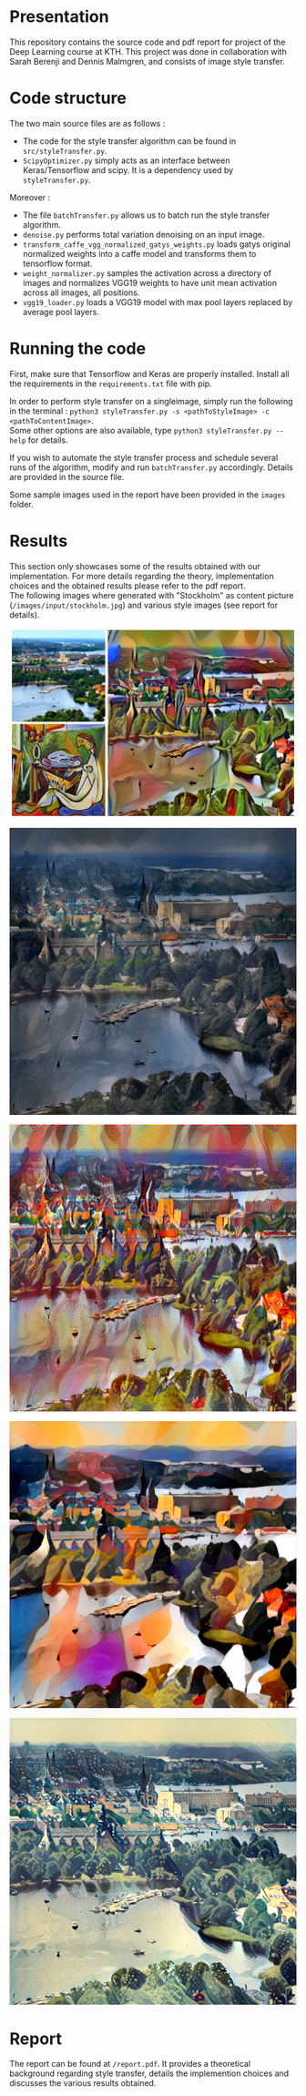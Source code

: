 # Presentation

This repository contains the source code and pdf report for project of the Deep Learning course at KTH. This project was done in collaboration with Sarah Berenji and Dennis Malmgren, and consists of image style transfer.

# Code structure

The two main source files are as follows :    
- The code for the style transfer algorithm can be found in `src/styleTransfer.py`.      
- `ScipyOptimizer.py` simply acts as an interface between Keras/Tensorflow and scipy. It is a dependency used by `styleTransfer.py`.

Moreover :
- The file `batchTransfer.py` allows us to batch run the style transfer algorithm.  
- `denoise.py` performs total variation denoising on an input image.   
- `transform_caffe_vgg_normalized_gatys_weights.py` loads gatys original normalized weights into a caffe model and transforms them to tensorflow format.
- `weight_normalizer.py` samples the activation across a directory of images and normalizes VGG19 weights to have unit mean activation across all images, all positions.
- `vgg19_loader.py` loads a VGG19 model with max pool layers replaced by average pool layers.


# Running the code

First, make sure that Tensorflow and Keras are properly installed. Install all the requirements in the `requirements.txt` file with pip.

In order to perform style transfer on a singleimage, simply run the following in the terminal : `python3 styleTransfer.py -s <pathToStyleImage> -c <pathToContentImage>`.    
Some other options are also available, type `python3 styleTransfer.py --help` for details.   

If you wish to automate the style transfer process and schedule several runs of the algorithm, modify and run `batchTransfer.py` accordingly. Details are provided in the source file.

Some sample images used in the report have been provided in the `images` folder.

# Results

This section only showcases some of the results obtained with our implementation. For more details regarding the theory, implementation choices and the obtained results please refer to the pdf report.     
The following images where generated with "Stockholm" as content picture (`/images/input/stockholm.jpg`) and various style images (see report for details).

![example of style transfer](/reports/style_transfer_introduction.jpg) 

![example of style transfer](/reports/Image_Results/best_gatys/b6_stockholm_femme_iter_200_conv2_2_r10.0_s1000.0_c5.0.png)

![example of style transfer](/reports/Image_Results/best_gatys/b7_stockholm_composition_iter_200_conv2_2_r10.0_s1000.0_c5.0.png)

![example of style transfer](/reports/Image_Results/based_on_tutorial/b7_stockholm_chaos_iter_200_r0.1_s5.0_c0.025.png)

![example of style transfer](/reports/Image_Results/based_on_tutorial/b6_stockholm_waves_iter_200_r0.1_s5.0_c0.025.png)

# Report

The report can be found at `/report.pdf`. It provides a theoretical background regarding style transfer, details the implemention choices and discusses the various results obtained.
